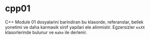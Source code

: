 # cpp01

C++ Module 01 dosyalarini barindiran bu klasorde, referanslar, bellek yonetimi ve daha karmasik sinif yapilari ele alinmistir. Egzersizler `exXX` klasorlerinde bulunur ve `make` ile derlenir.
